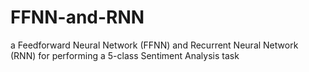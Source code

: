 # FFNN-and-RNN
 a Feedforward Neural Network (FFNN) and Recurrent Neural Network (RNN) for performing a 5-class Sentiment Analysis task
